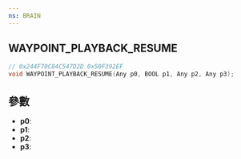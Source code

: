 ```yaml
---
ns: BRAIN
---
```

## WAYPOINT_PLAYBACK_RESUME

```c
// 0x244F70C84C547D2D 0x50F392EF
void WAYPOINT_PLAYBACK_RESUME(Any p0, BOOL p1, Any p2, Any p3);
```


## 參數
* **p0**: 
* **p1**: 
* **p2**: 
* **p3**: 

